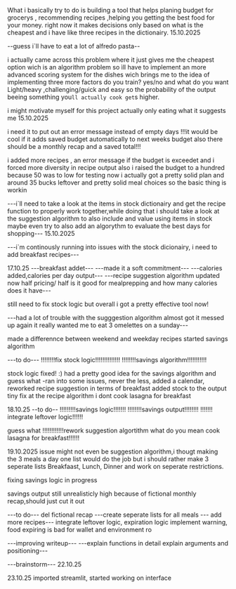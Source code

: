 What i basically try to do is building a tool that helps planing budget for grocerys , recommending recipes ,helping you getting the best food for your money.
right now it makes decisions only based on what is the cheapest and i have like three recipes in the dictionairy.
15.10.2025

--guess i`ll have to eat a lot of alfredo pasta--

i actually came across this problem where it just gives me the cheapest option wich is an algorithm problem so ìll have to implement an more advanced scoring system for the dishes wich brings me to the idea of implementing three more factors do you train? yes/no and what do you want Light/heavy ,challenging/guick and easy so the probability of the output beeing something you`ll actually cook get`s higher.

i might motivate myself for this project actually only eating what it suggests me
15.10.2025

i need it to put out an error message instead of empty days
!!!it would be cool if it adds saved budget automatically to next weeks budget
also there should be a monthly recap and a saved total!!!

i added more recipes , an error message if the budget is exceedet and i forced more diversity in recipe output also i raised the budget to a hundred because 50 was to low for testing now i actually got a pretty solid plan and around 35 bucks leftover and pretty solid meal choices so the basic thing is workin

---i`ll need to take a look at the items in stock dictionairy and get the recipe function to properly work together,while doing that i should take a look at the suggestion algorithm to also include and value using items in stock maybe even try to also add an algorythm to evaluate the best days for shopping---
15.10.2025

---i`m continously running into issues with the stock dicionairy, i need to add breakfast recipes---

17.10.25
---breakfast addet--- ---made it a soft commitment--- ---calories added,calories per day output--- ---recipe suggestion algorithm updated now half pricing/ half is it good for mealprepping and how many calories does it have---

still need to fix stock logic but overall i got a pretty effective tool now!

---had a lot of trouble with the sugggestion algorithm almost got it messed up again it really wanted me to eat 3 omelettes on a sunday---

made a differennce between weekend and weekday recipes
started savings algorithm

---to do---
!!!!!!!!fix stock logic!!!!!!!!!!!!!!
!!!!!!!!savings algorithm!!!!!!!!!!!

stock logic fixed! :) had a pretty good idea for the savings algorithm and guess what -ran into some issues, never the less, added a calendar, reworked recipe suggestion in terms of breakfast added stock to the output tiny fix at the recipe algorithm i dont cook lasagna for breakfast

18.10.25
--to do--
!!!!!!!!!savings logic!!!!!!!
!!!!!!!!savings output!!!!!!!!
!!!!!!! integrate leftover logic!!!!!!

guess what !!!!!!!!!!!!rework suggestion algortithm what do you mean cook lasagna for breakfast!!!!!!

19.10.2025
issue might not even be suggestion algorithm,i thougt making the 3 meals a day one list would do the job but i should rather make 3 seperate lists Breakfaast, Lunch, Dinner and work on seperate restrictions.

fixing savings logic in progress

savings output still unrealisticly high because of fictional monthly recap,should just cut it out



---to do--- del fictional recap
---create seperate lists for all meals
--- add more recipes---
integrate leftover logic, expiration logic implement warning, food expiring is bad for wallet and environment
ro


---improving writeup---
---explain functions in detail explain arguments and positioning---

---brainstorm---
22.10.25

23.10.25
imported streamlit, started working on interface
